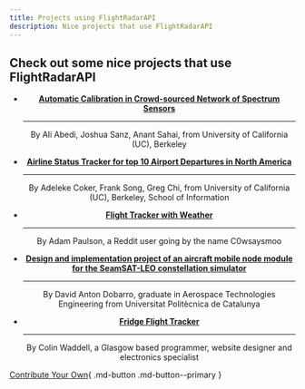 ```yaml
---
title: Projects using FlightRadarAPI
description: Nice projects that use FlightRadarAPI
---
```


## Check out some nice projects that use FlightRadarAPI

<div class="grid cards" align="center" markdown>

-  [__Automatic Calibration in Crowd-sourced Network of Spectrum Sensors__](https://dl.acm.org/doi/10.1145/3626111.3628187)

    ---

    By Ali Abedi, Joshua Sanz, Anant Sahai, from University of California (UC), Berkeley


-   [__Airline Status Tracker for top 10 Airport Departures in North America__](https://people.ischool.berkeley.edu/~frank.song/flight.html)

    ---

    By Adeleke Coker, Frank Song, Greg Chi, from University of California (UC), Berkeley, School of Information

-   [__Flight Tracker with Weather__](https://magpi.raspberrypi.com/articles/flight-tracker-with-weather)

    ---

     By Adam Paulson, a Reddit user going by the name C0wsaysmoo

-   [__Design and implementation project of an aircraft mobile node module for the SeamSAT-LEO constellation simulator__](https://upcommons.upc.edu/bitstream/handle/2117/394691/TFG.pdf?sequence=2&isAllowed=y)

    ---

    By David Anton Dobarro, graduate in Aerospace Technologies Engineering from Universitat Politècnica de Catalunya

-   [__Fridge Flight Tracker__](https://blog.colinwaddell.com/flight-tracker/)

    ---

    By Colin Waddell, a Glasgow based programmer, website designer and electronics specialist


</div>

[Contribute Your Own](https://github.com/JeanExtreme002/FlightRadarAPI/edit/master/docs/projects.md){ .md-button .md-button--primary }